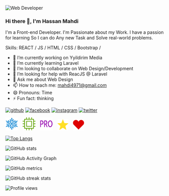![Web Developer](https://scontent.fdac136-1.fna.fbcdn.net/v/t39.30808-6/279373509_3199575303697886_6518127083582833349_n.jpg?stp=dst-jpg_s960x960&_nc_cat=100&ccb=1-7&_nc_sid=e3f864&_nc_eui2=AeGBFQhqZtBxd5CiBuRalk6ZK53Q-zM9oVErndD7Mz2hUboa1qpAcVK8-LAhMBbtViS2WXB-Ft3Rw6pAhVIZxRnA&_nc_ohc=hqu0zkw1zFwAX8btoCp&_nc_oc=AQkf46jPSzk-A7Mnqmz_VeCjJ86zaFUmigxlfqdDp40NhKVNJD1bSPDvVWmZuZtxwtg&_nc_ht=scontent.fdac136-1.fna&oh=00_AT-MmvqC4NHe4lzl6NLIeOYQJf0fn2J6OIJytNaq3TIWyw&oe=62C026E6)

### Hi there 👋, I'm Hassan Mahdi

I'm a Front-end Developer. I'm Passionate about my Work. l have a passion for learning So I can do Any new Task and Solve real-world problems.

Skills: REACT / JS / HTML / CSS / Bootstrap /

- 🔭 I’m currently working on Yyildirim Media
- 🌱 I’m currently learning Laravel
- 👯 I’m looking to collaborate on Web Design/Development
- 🤔 I’m looking for help with ReacJS @ Laravel
- 💬 Ask me about Web Design
- 📫 How to reach me: mahdi4971@gmail.com 
- 😄 Pronouns: Time 
- ⚡ Fun fact: thinking 


[<img src='https://cdn.jsdelivr.net/npm/simple-icons@3.0.1/icons/github.svg' alt='github' height='40'>](https://github.com/Hassan-Mahdi)  [<img src='https://cdn.jsdelivr.net/npm/simple-icons@3.0.1/icons/facebook.svg' alt='facebook' height='40'>](https://www.facebook.com/mahdi4971)  [<img src='https://cdn.jsdelivr.net/npm/simple-icons@3.0.1/icons/instagram.svg' alt='instagram' height='40'>](https://www.instagram.com/almas_hassan_mahdi/)  [<img src='https://cdn.jsdelivr.net/npm/simple-icons@3.0.1/icons/twitter.svg' alt='twitter' height='40'>](https://twitter.com/mahdi_or)  

<a href='https://archiveprogram.github.com/'><img src='https://raw.githubusercontent.com/acervenky/animated-github-badges/master/assets/acbadge.gif' width='40' height='40'></a> <a href='https://docs.github.com/en/developers'><img src='https://raw.githubusercontent.com/acervenky/animated-github-badges/master/assets/devbadge.gif' width='40' height='40'></a> <a href='https://github.com/pricing'><img src='https://raw.githubusercontent.com/acervenky/animated-github-badges/master/assets/pro.gif' width='40' height='40'></a> <a href='https://stars.github.com/'><img src='https://raw.githubusercontent.com/acervenky/animated-github-badges/master/assets/starbadge.gif' width='35' height='35'></a> <a href='https://docs.github.com/en/github/supporting-the-open-source-community-with-github-sponsors'><img src='https://raw.githubusercontent.com/acervenky/animated-github-badges/master/assets/sponsorbadge.gif' width='35' height='35'></a> 

[![Top Langs](https://github-readme-stats.vercel.app/api/top-langs/?username=Hassan-Mahdi)](https://github.com/anuraghazra/github-readme-stats)

![GitHub stats](https://github-readme-stats.vercel.app/api?username=Hassan-Mahdi&show_icons=true&count_private=true)  

![GitHub Activity Graph](https://activity-graph.herokuapp.com/graph?username=Hassan-Mahdi)  

![GitHub metrics](https://metrics.lecoq.io/Hassan-Mahdi)  

![GitHub streak stats](https://github-readme-streak-stats.herokuapp.com/?user=Hassan-Mahdi)  

![Profile views](https://gpvc.arturio.dev/Hassan-Mahdi)  

